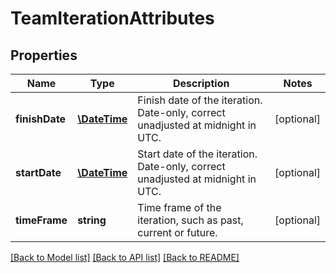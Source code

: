 # TeamIterationAttributes

## Properties
Name | Type | Description | Notes
------------ | ------------- | ------------- | -------------
**finishDate** | [**\DateTime**](\DateTime.md) | Finish date of the iteration. Date-only, correct unadjusted at midnight in UTC. | [optional] 
**startDate** | [**\DateTime**](\DateTime.md) | Start date of the iteration. Date-only, correct unadjusted at midnight in UTC. | [optional] 
**timeFrame** | **string** | Time frame of the iteration, such as past, current or future. | [optional] 

[[Back to Model list]](../README.md#documentation-for-models) [[Back to API list]](../README.md#documentation-for-api-endpoints) [[Back to README]](../README.md)


